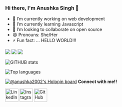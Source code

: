 ### Hi there, I'm Anushka Singh 👋
  


- 🔭 I’m currently working on web development
- 🌱 I’m currently learning Javascript
- 👯 I’m looking to collaborate on open source
- 😄 Pronouns: She/Her
- ⚡ Fun fact: ... HELLO WORLD!!!


<img src="https://img.shields.io/badge/-HTML-e34f26?logo=html5&logoColor=fff"> <img src="https://img.shields.io/badge/-css-e100f26?logo=css3&logoColor=fff"> <img src="https://img.shields.io/badge/-JavaScript-1572B6?logo=Js&logoColor=fff">

![GITHUB stats](https://github-readme-stats.vercel.app/api?username=Anushka-Singh1&count_private=true&show_icons=true&theme=radical)


![Top languages](https://github-readme-stats.vercel.app/api/top-langs/?username=Anushka-Singh1&show_icons=true&theme=radical)

 [![@anushka2002's Holopin board](https://holopin.me/anushka2002)](https://holopin.io/@anushka2002)
**Connect with me!!** 
 

<a href="https://www.linkedin.com/in/anushka-singh-53262122a/" target="_blank"><img src="https://raw.githubusercontent.com/arturssmirnovs/arturssmirnovs/master/in.png" alt="LinkedIn" width="42"></a>
<a href="https://www.linkedin.com/in/anushka-singh/" target="_blank">
<a href="https://www.instagram.com/anushkaa___________/" target="_blank"><img src="https://raw.githubusercontent.com/arturssmirnovs/arturssmirnovs/master/ig.png" alt="Instagram" width="42"></a>
<a href="https://github.com/Anushka-Singh1" target="_blank"><img src="https://raw.githubusercontent.com/arturssmirnovs/arturssmirnovs/master/git.png" alt="GitHub" width="42"></a>

